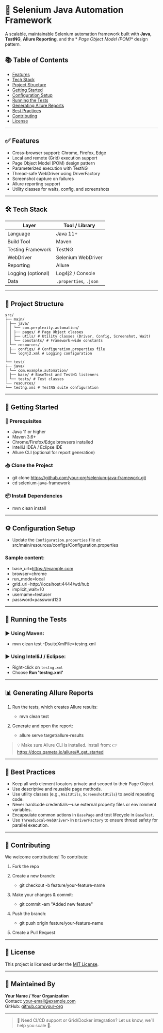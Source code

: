 # 🧪 Selenium Java Automation Framework

A scalable, maintainable Selenium automation framework built with **Java**, **TestNG**, **Allure Reporting**, and the *
*Page Object Model (POM)** design pattern.

## 📚 Table of Contents

- [Features](#features)
- [Tech Stack](#tech-stack)
- [Project Structure](#project-structure)
- [Getting Started](#getting-started)
- [Configuration Setup](#configuration-setup)
- [Running the Tests](#running-the-tests)
- [Generating Allure Reports](#generating-allure-reports)
- [Best Practices](#best-practices)
- [Contributing](#contributing)
- [License](#license)

---

## ✅ Features

- Cross-browser support: Chrome, Firefox, Edge
- Local and remote (Grid) execution support
- Page Object Model (POM) design pattern
- Parameterized execution with TestNG
- Thread-safe WebDriver using DriverFactory
- Screenshot capture on failures
- Allure reporting support
- Utility classes for waits, config, and screenshots

---

## 🛠 Tech Stack

| Layer              | Tool / Library         |
|--------------------|------------------------|
| Language           | Java 11+               |
| Build Tool         | Maven                  |
| Testing Framework  | TestNG                 |
| WebDriver          | Selenium WebDriver     |
| Reporting          | Allure                 |
| Logging (optional) | Log4j2 / Console       |
| Data               | `.properties`, `.json` |

---

## 📁 Project Structure

``` 
src/
├── main/
│ ├── java/
│ │ └── com.perplexity.automation/
│ │ ├── pages/ # Page Object classes
│ │ ├── utils/ # Utility classes (Driver, Config, Screenshot, Wait)
│ │ └── constants/ # Framework-wide constants
│ └── resources/
│ ├── configs/ # Configuration.properties file
│ └── log4j2.xml # Logging configuration
│
└── test/
├── java/
│ └── com.example.automation/
│ ├── base/ # BaseTest and TestNG listeners
│ └── tests/ # Test classes
└── resources/
└── testng.xml # TestNG suite configuration
```

---

## 🚀 Getting Started

### 🔧 Prerequisites

- Java 11 or higher
- Maven 3.6+
- Chrome/Firefox/Edge browsers installed
- IntelliJ IDEA / Eclipse IDE
- Allure CLI (optional for report generation)

### 📥 Clone the Project

- git clone https://github.com/your-org/selenium-java-framework.git
- cd selenium-java-framework

### 📦 Install Dependencies

- mvn clean install

---

## ⚙️ Configuration Setup

- Update the `Configuration.properties` file at:
  src/main/resources/configs/Configuration.properties

### Sample content:

- base_url=https://example.com
- browser=chrome
- run_mode=local
- grid_url=http://localhost:4444/wd/hub
- implicit_wait=10
- username=testuser
- password=password123

---

## 🧪 Running the Tests

### ▶️ Using Maven:

- mvn clean test -DsuiteXmlFile=testng.xml

### ▶️ Using IntelliJ / Eclipse:

- Right-click on `testng.xml`
- Choose **Run 'testng.xml'**

---

## 📊 Generating Allure Reports

1. Run the tests, which creates Allure results:
    - mvn clean test

2. Generate and open the report:
    - allure serve target/allure-results

> 💡 Make sure Allure CLI is installed. Install from:
> 👉 https://docs.qameta.io/allure/#_get_started

---

## 🧠 Best Practices

- Keep all web element locators private and scoped to their Page Object.
- Use descriptive and reusable page methods.
- Use utility classes (e.g., `WaitUtils`, `ScreenshotUtils`) to avoid repeating code.
- Never hardcode credentials—use external property files or environment variables.
- Encapsulate common actions in `BasePage` and test lifecycle in `BaseTest`.
- Use `ThreadLocal<WebDriver>` in `DriverFactory` to ensure thread safety for parallel execution.

---

## 🤝 Contributing

We welcome contributions! To contribute:

1. Fork the repo
2. Create a new branch:
    - git checkout -b feature/your-feature-name
3. Make your changes & commit:
    - git commit -am "Added new feature"

4. Push the branch:
    - git push origin feature/your-feature-name
5. Create a Pull Request

---

## 📄 License

This project is licensed under the [MIT License](LICENSE).

---

## 🙌 Maintained By

**Your Name / Your Organization**  
Contact: [your-email@example.com](mailto:your-email@example.com)  
GitHub: [github.com/your-org](https://github.com/your-org)

---

> 📌 Need CI/CD support or Grid/Docker integration? Let us know, we’ll help you scale 🚀.